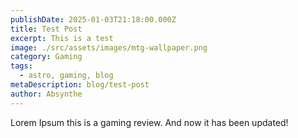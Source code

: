 ```yaml
---
publishDate: 2025-01-03T21:18:00.000Z
title: Test Post
excerpt: This is a test
image: ./src/assets/images/mtg-wallpaper.png
category: Gaming
tags:
  - astro, gaming, blog
metaDescription: blog/test-post
author: Absynthe
---
```

Lorem Ipsum this is a gaming review. And now it has been updated!
